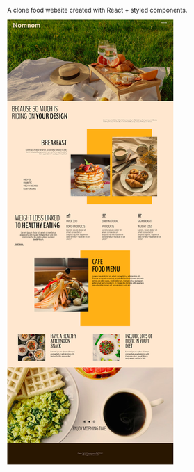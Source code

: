 A clone food website created with React + styled components.

![website screenshot](./screenshots/08.food-website-800.png)
